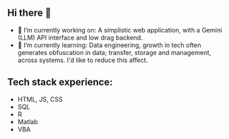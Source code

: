 ## Hi there 👋

- 🔭 I’m currently working on: A simplistic web application, with a Gemini (LLM) API interface and low drag backend. 
- 🌱 I’m currently learning: Data engineering, growth in tech often generates obfuscation in data; transfer, storage and management, across systems. I'd like to reduce this affect.

## Tech stack experience:
- HTML, JS, CSS
- SQL
- R
- Matlab
- VBA

<!--
**cjwheatley88/cjwheatley88** is a ✨ _special_ ✨ repository because its `README.md` (this file) appears on your GitHub profile.

Here are some ideas to get you started:

- 🔭 I’m currently working on ...
- 🌱 I’m currently learning ...
- 👯 I’m looking to collaborate on ...
- 🤔 I’m looking for help with ...
- 💬 Ask me about ...
- 📫 How to reach me: ...
- 😄 Pronouns: ...
- ⚡ Fun fact: ...
-->
